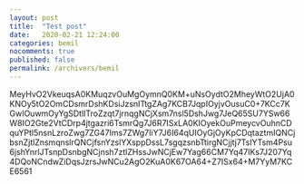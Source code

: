```yaml
---
layout: post
title:  "Test post"
date:   2020-02-21 12:24:00
categories: bemil
nocomments: true
published: false
permalink: /archivers/bemil
---
```


MeyHvO2VkeuqsA0KMuqzvOuMgOymnQ0KM+uNsOydtO2MheyWtO2UjA0KNOy5tO2OmCDsmrDshKDsiJzsnITtgZAg7KCB7JqpIOyjvOusuC0+7KCc7KGwIOuwmOyYgSDtlITroZzqt7jrnqgNCjXsm7nsl5DshJwg7JeQ65SU7YSw66W8IO2Gte2VtCDrp4jtgazri6TsmrQg7J6R7ISxLA0KIOyekOuPmeycvOuhnCDquYPtl5nsnLzroZwg7ZG47Ims7ZWg7IiY7J6I64qUIOyGjOyKpCDqtaztmIQNCjbsnZjtlZnsmqnslrQNCjfsnYzslYXsppDssL7sgqzsnbTtirgNCjjtj7TslYTsm4Psu6jshYnrlJTsnpDsnbgNCjnsh7ztlZHssJwNCjEw7Yag66CM7Yq47IKs7J207Yq4DQoNCndwZiDqsJzrsJwNCu2AgO2KuA0K67OA64+Z7ISx64+M7YyM7KCE6561
